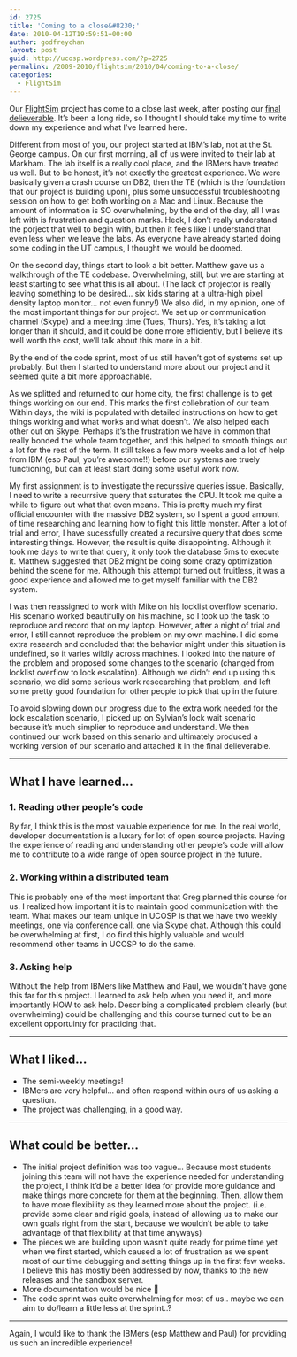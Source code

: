 ```yaml
---
id: 2725
title: 'Coming to a close&#8230;'
date: 2010-04-12T19:59:51+00:00
author: godfreychan
layout: post
guid: http://ucosp.wordpress.com/?p=2725
permalink: /2009-2010/flightsim/2010/04/coming-to-a-close/
categories:
  - FlightSim
---
```

Our [FlightSim](http://ucosp.wordpress.com/category/flightsim/) project has come to a close last week, after posting our [final delieverable](http://ucosp.wordpress.com/2010/03/31/final-deliverables-of-data-center-flight-simulator/). It&#8217;s been a long ride, so I thought I should take my time to write down my experience and what I&#8217;ve learned here.

Different from most of you, our project started at IBM&#8217;s lab, not at the St. George campus. On our first morning, all of us were invited to their lab at Markham. The lab itself is a really cool place, and the IBMers have treated us well. But to be honest, it&#8217;s not exactly the greatest experience. We were basically given a crash course on DB2, then the TE (which is the foundation that our project is building upon), plus some unsuccessful troubleshooting session on how to get both working on a Mac and Linux. Because the amount of information is SO overwhelming, by the end of the day, all I was left with is frustration and question marks. Heck, I don&#8217;t really understand the porject that well to begin with, but then it feels like I understand that even less when we leave the labs. As everyone have already started doing some coding in the UT campus, I thought we would be doomed.

On the second day, things start to look a bit better. Matthew gave us a walkthrough of the TE codebase. Overwhelming, still, but we are starting at least starting to see what this is all about. (The lack of projector is really leaving something to be desired&#8230; six kids staring at a ultra-high pixel density laptop monitor&#8230; not even funny!) We also did, in my opinion, one of the most important things for our project. We set up or communication channel (Skype) and a meeting time (Tues, Thurs). Yes, it&#8217;s taking a lot longer than it should, and it could be done more efficiently, but I believe it&#8217;s well worth the cost, we&#8217;ll talk about this more in a bit.

By the end of the code sprint, most of us still haven&#8217;t got of systems set up probably. But then I started to understand more about our project and it seemed quite a bit more approachable.

As we splitted and returned to our home city, the first challenge is to get things working on our end. This marks the first collebration of our team. Within days, the wiki is populated with detailed instructions on how to get things working and what works and what doesn&#8217;t. We also helped each other out on Skype. Perhaps it&#8217;s the frustration we have in common that really bonded the whole team together, and this helped to smooth things out a lot for the rest of the term. It still takes a few more weeks and a lot of help from IBM (esp Paul, you&#8217;re awesome!!) before our systems are truely functioning, but can at least start doing some useful work now.

My first assignment is to investigate the recurssive queries issue. Basically, I need to write a recurrsive query that saturates the CPU. It took me quite a while to figure out what that even means. This is pretty much my first official encounter with the massive DB2 system, so I spent a good amount of time researching and learning how to fight this little monster. After a lot of trial and error, I have sucessfully created a recursive query that does some interesting things. However, the result is quite disappointing. Although it took me days to write that query, it only took the database 5ms to execute it. Matthew suggested that DB2 might be doing some crazy optimization behind the scene for me. Although this attempt turned out fruitless, it was a good experience and allowed me to get myself familiar with the DB2 system.

I was then reassigned to work with Mike on his locklist overflow scenario. His scenario worked beautifully on his machine, so I took up the task to reproduce and record that on my laptop. However, after a night of trial and error, I still cannot reproduce the problem on my own machine. I did some extra research and concluded that the behavior might under this situation is undefined, so it varies wildly across machines. I looked into the nature of the problem and proposed some changes to the scenario (changed from locklist overflow to lock escalation). Although we didn&#8217;t end up using this scenario, we did some serious work reseearching that problem, and left some pretty good foundation for other people to pick that up in the future.

To avoid slowing down our progress due to the extra work needed for the lock escalation scenario, I picked up on Sylvian&#8217;s lock wait scenario because it&#8217;s much simplier to reproduce and understand. We then continued our work based on this senario and ultimately produced a working version of our scenario and attached it in the final delieverable.

* * *

## What I have learned&#8230;

### 1. Reading other people&#8217;s code

By far, I think this is the most valuable experience for me. In the real world, developer documentation is a luxary for lot of open source projects. Having the experience of reading and understanding other people&#8217;s code will allow me to contribute to a wide range of open source project in the future.

### 2. Working within a distributed team

This is probably one of the most important that Greg planned this course for us. I realized how important it is to maintain good communication with the team. What makes our team unique in UCOSP is that we have two weekly meetings, one via conference call, one via Skype chat. Although this could be overwhelming at first, I do find this highly valuable and would recommend other teams in UCOSP to do the same.

### 3. Asking help

Without the help from IBMers like Matthew and Paul, we wouldn&#8217;t have gone this far for this project. I learned to ask help when you need it, and more importantly HOW to ask help. Describing a complicated problem clearly (but overwhelming) could be challenging and this course turned out to be an excellent opportuinty for practicing that.

* * *

## What I liked&#8230;

  * The semi-weekly meetings!
  * IBMers are very helpful&#8230; and often respond within ours of us asking a question.
  * The project was challenging, in a good way.

* * *

## What could be better&#8230;

  * The initial project definition was too vague&#8230; Because most students joining this team will not have the experience needed for understanding the project, I think it&#8217;d be a better idea for provide more guidance and make things more concrete for them at the beginning. Then, allow them to have more flexibility as they learned more about the project. (i.e. provide some clear and rigid goals, instead of allowing us to make our own goals right from the start, because we wouldn&#8217;t be able to take advantage of that flexibility at that time anyways)
  * The pieces we are building upon wasn&#8217;t quite ready for prime time yet when we first started, which caused a lot of frustration as we spent most of our time debugging and setting things up in the first few weeks. I believe this has mostly been addressed by now, thanks to the new releases and the sandbox server.
  * More documentation would be nice 🙂
  * The code sprint was quite overwhelming for most of us.. maybe we can aim to do/learn a little less at the sprint..?

* * *

Again, I would like to thank the IBMers (esp Matthew and Paul) for providing us such an incredible experience!
